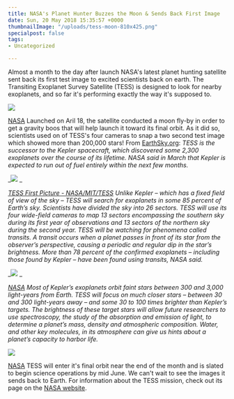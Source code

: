 ```yaml
---
title: NASA's Planet Hunter Buzzes the Moon & Sends Back First Image
date: Sun, 20 May 2018 15:35:57 +0000
thumbnailImage: "/uploads/tess-moon-810x425.png"
specialpost: false
tags:
- Uncategorized

---
```

Almost a month to the day after launch NASA's latest planet hunting satellite sent back its first test image to excited scientists back on earth. The Transiting Exoplanet Survey Satellite (TESS) is designed to look for nearby exoplanets, and so far it's performing exactly the way it's supposed to. 

![](http://newsattorneys.staging.wpengine.com/wp-content/uploads/2018/05/tess-moon-1024x576.jpg) 

[NASA](https://www.nasa.gov/sites/default/files/thumbnails/image/tessshootsthemoon4k.jpg) Launched on Aril 18, the satellite conducted a moon fly-by in order to get a gravity boos that will help launch it toward its final orbit. As it did so, scientists used on of TESS's four cameras to snap a two second test image which showed more than 200,000 stars! From [EarthSky.org](http://earthsky.org/space/tess-planet-hunter-test-image-lunar-gravity-assist): _TESS is the successor to the Kepler spacecraft, which discovered some 2,300 exoplanets over the course of its lifetime. NASA said in March that Kepler is expected to run out of fuel entirely within the next few months._ 

_![](http://newsattorneys.staging.wpengine.com/wp-content/uploads/2018/05/tess-first-picture.jpg) _

[_TESS First Picture - NASA/MIT/TESS_](https://www.nasa.gov/sites/default/files/thumbnails/image/embargo20180518fordisplay4flat8x10300dpiedit1textflat.jpg) _Unlike Kepler – which has a fixed field of view of the sky – TESS will search for exoplanets in some 85 percent of Earth’s sky. Scientists have divided the sky into 26 sectors. TESS will use its four wide-field cameras to map 13 sectors encompassing the southern sky during its first year of observations and 13 sectors of the northern sky during the second year. TESS will be watching for phenomena called transits. A transit occurs when a planet passes in front of its star from the observer’s perspective, causing a periodic and regular dip in the star’s brightness. More than 78 percent of the confirmed exoplanets – including those found by Kepler – have been found using transits, NASA said._ 

_![](http://newsattorneys.staging.wpengine.com/wp-content/uploads/2018/05/tess-lava-planet-1024x768.jpg) _

[_NASA_](https://blogs.nasa.gov/tess/wp-content/uploads/sites/281/2018/04/TESSLavaPlanet31_print.jpg) _Most of Kepler’s exoplanets orbit faint stars between 300 and 3,000 light-years from Earth. TESS will focus on much closer stars – between 30 and 300 light-years away – and some 30 to 100 times brighter than Kepler’s targets. The brightness of these target stars will allow future researchers to use spectroscopy, the study of the absorption and emission of light, to determine a planet’s mass, density and atmospheric composition. Water, and other key molecules, in its atmosphere can give us hints about a planet’s capacity to harbor life._ 

![](http://newsattorneys.staging.wpengine.com/wp-content/uploads/2018/05/tess-orbital-trailblazer.png) 

[NASA](https://blogs.nasa.gov/tess/wp-content/uploads/sites/281/2018/04/TESSimg-1000.jpg) TESS will enter it's final orbit near the end of the month and is slated to begin science operations by mid June. We can't wait to see the images it sends back to Earth. For information about the TESS mission, check out its page on the [NASA website](https://www.nasa.gov/tess-transiting-exoplanet-survey-satellite).